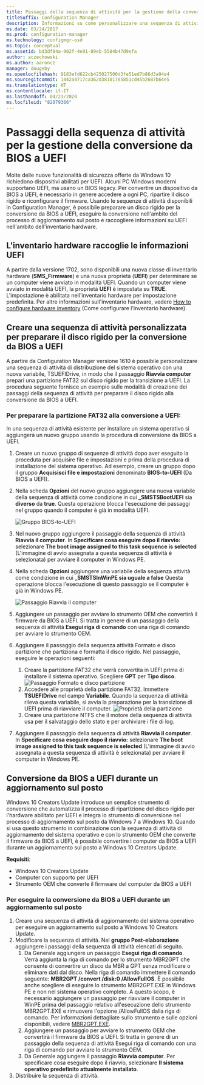 ```yaml
---
title: Passaggi della sequenza di attività per la gestione della conversione da BIOS a UEFI
titleSuffix: Configuration Manager
description: Informazioni su come personalizzare una sequenza di attività di distribuzione del sistema operativo per preparare una partizione FAT32 per la transizione a UEFI.
ms.date: 03/24/2017
ms.prod: configuration-manager
ms.technology: configmgr-osd
ms.topic: conceptual
ms.assetid: bd3df04a-902f-4e91-89eb-5584b47d9efa
author: aczechowski
ms.author: aaroncz
manager: dougeby
ms.openlocfilehash: 9183efd622cb425027500d3fe51ed7b86d3a94e4
ms.sourcegitcommit: 1442a4717ca362d38101785851cd45b2687b64e5
ms.translationtype: HT
ms.contentlocale: it-IT
ms.lasthandoff: 04/23/2020
ms.locfileid: "82079366"
---
```

# <a name="task-sequence-steps-to-manage-bios-to-uefi-conversion"></a>Passaggi della sequenza di attività per la gestione della conversione da BIOS a UEFI
Molte delle nuove funzionalità di sicurezza offerte da Windows 10 richiedono dispositivi abilitati per UEFI. Alcuni PC Windows moderni supportano UEFI, ma usano un BIOS legacy. Per convertire un dispositivo da BIOS a UEFI, è necessario in genere accedere a ogni PC, ripartire il disco rigido e riconfigurare il firmware. Usando le sequenze di attività disponibili in Configuration Manager, è possibile preparare un disco rigido per la conversione da BIOS a UEFI, eseguire la conversione nell'ambito del processo di aggiornamento sul posto e raccogliere informazioni su UEFI nell'ambito dell'inventario hardware.

## <a name="hardware-inventory-collects-uefi-information"></a>L'inventario hardware raccoglie le informazioni UEFI
A partire dalla versione 1702, sono disponibili una nuova classe di inventario hardware (**SMS_Firmware**) e una nuova proprietà (**UEFI**) per determinare se un computer viene avviato in modalità UEFI. Quando un computer viene avviato in modalità UEFI, la proprietà **UEFI** è impostata su **TRUE**. L'impostazione è abilitata nell'inventario hardware per impostazione predefinita. Per altre informazioni sull'inventario hardware, vedere [How to configure hardware inventory](../../core/clients/manage/inventory/configure-hardware-inventory.md) (Come configurare l'inventario hardware).

## <a name="create-a-custom-task-sequence-to-prepare-the-hard-drive-for-bios-to-uefi-conversion"></a>Creare una sequenza di attività personalizzata per preparare il disco rigido per la conversione da BIOS a UEFI
A partire da Configuration Manager versione 1610 è possibile personalizzare una sequenza di attività di distribuzione del sistema operativo con una nuova variabile, TSUEFIDrive, in modo che il passaggio **Riavvia computer** prepari una partizione FAT32 sul disco rigido per la transizione a UEFI. La procedura seguente fornisce un esempio sulle modalità di creazione dei passaggi della sequenza di attività per preparare il disco rigido alla conversione da BIOS a UEFI.

### <a name="to-prepare-the-fat32-partition-for-the-conversion-to-uefi"></a>Per preparare la partizione FAT32 alla conversione a UEFI:
In una sequenza di attività esistente per installare un sistema operativo si aggiungerà un nuovo gruppo usando la procedura di conversione da BIOS a UEFI.

1. Creare un nuovo gruppo di sequenze di attività dopo aver eseguito la proceduta per acquisire file e impostazioni e prima della procedura di installazione del sistema operativo. Ad esempio, creare un gruppo dopo il gruppo **Acquisisci file e impostazioni** denominato **BIOS-to-UEFI** (Da BIOS a UEFI).
2. Nella scheda **Opzioni** del nuovo gruppo aggiungere una nuova variabile della sequenza di attività come condizione in cui **_SMSTSBootUEFI** sia **diverso** da **true**. Questa operazione blocca l'esecuzione dei passaggi nel gruppo quando il computer è già in modalità UEFI.

   ![Gruppo BIOS-to-UEFI](../../core/get-started/media/BIOS-to-UEFI-group.png)
3. Nel nuovo gruppo aggiungere il passaggio della sequenza di attività **Riavvia il computer**. In **Specificare cosa eseguire dopo il riavvio:** selezionare **The boot image assigned to this task sequence is selected** (L'immagine di avvio assegnata a questa sequenza di attività è selezionata) per avviare il computer in Windows PE.  
4. Nella scheda **Opzioni** aggiungere una variabile della sequenza attività come condizione in cui **_SMSTSInWinPE sia uguale a false** Questa operazione blocca l'esecuzione di questo passaggio se il computer è già in Windows PE.

   ![Passaggio Riavvia il computer](../../core/get-started/media/restart-in-windows-pe.png)
5. Aggiungere un passaggio per avviare lo strumento OEM che convertirà il firmware da BIOS a UEFI. Si tratta in genere di un passaggio della sequenza di attività **Esegui riga di comando** con una riga di comando per avviare lo strumento OEM.
6. Aggiungere il passaggio della sequenza attività Formato e disco partizione che partiziona e formatta il disco rigido. Nel passaggio, eseguire le operazioni seguenti:
   1. Creare la partizione FAT32 che verrà convertita in UEFI prima di installare il sistema operativo. Scegliere **GPT** per **Tipo disco**.
    ![Passaggio Formato e disco partizione](../media/format-and-partition-disk.png)
   2. Accedere alle proprietà della partizione FAT32. Immettere **TSUEFIDrive** nel campo **Variabile**. Quando la sequenza di attività rileva questa variabile, si avvia la preparazione per la transizione di UEFI prima di riavviare il computer.
    ![Proprietà della partizione](../../core/get-started/media/partition-properties.png)
   3. Creare una partizione NTFS che il motore della sequenza di attività usa per il salvataggio dello stato e per archiviare i file di log.
7. Aggiungere il passaggio della sequenza di attività **Riavvia il computer**. In **Specificare cosa eseguire dopo il riavvio:** selezionare **The boot image assigned to this task sequence is selected** (L'immagine di avvio assegnata a questa sequenza di attività è selezionata) per avviare il computer in Windows PE.  

## <a name="convert-from-bios-to-uefi-during-an-in-place-upgrade"></a>Conversione da BIOS a UEFI durante un aggiornamento sul posto
Windows 10 Creators Update introduce un semplice strumento di conversione che automatizza il processo di ripartizione del disco rigido per l'hardware abilitato per UEFI e integra lo strumento di conversione nel processo di aggiornamento sul posto da Windows 7 a Windows 10. Quando si usa questo strumento in combinazione con la sequenza di attività di aggiornamento del sistema operativo e con lo strumento OEM che converte il firmware da BIOS a UEFI, è possibile convertire i computer da BIOS a UEFI durante un aggiornamento sul posto a Windows 10 Creators Update.

**Requisiti**:
- Windows 10 Creators Update
- Computer con supporto per UEFI
- Strumento OEM che converte il firmware del computer da BIOS a UEFI

### <a name="to-convert-from-bios-to-uefi-during-an-in-place-upgrade"></a>Per eseguire la conversione da BIOS a UEFI durante un aggiornamento sul posto
1. Creare una sequenza di attività di aggiornamento del sistema operativo per eseguire un aggiornamento sul posto a Windows 10 Creators Update.
2. Modificare la sequenza di attività. Nel **gruppo Post-elaborazione** aggiungere i passaggi della sequenza di attività elencati di seguito.
   1. Da Generale aggiungere un passaggio **Esegui riga di comando**. Verrà aggiunta la riga di comando per lo strumento MBR2GPT che consente di convertire un disco da MBR a GPT senza modificare o eliminare dati dal disco. Nella riga di comando immettere il comando seguente:  **MBR2GPT /convert /disk:0 /AllowFullOS**. È possibile anche scegliere di eseguire lo strumento MBR2GPT.EXE in Windows PE e non nel sistema operativo completo. A questo scopo, è necessario aggiungere un passaggio per riavviare il computer in WinPE prima del passaggio relativo all'esecuzione dello strumento MBR2GPT.EXE e rimuovere l'opzione /AllowFullOS dalla riga di comando. Per informazioni dettagliate sullo strumento e sulle opzioni disponibili, vedere [MBR2GPT.EXE](https://technet.microsoft.com/itpro/windows/deploy/mbr-to-gpt).
   2. Aggiungere un passaggio per avviare lo strumento OEM che convertirà il firmware da BIOS a UEFI. Si tratta in genere di un passaggio della sequenza di attività Esegui riga di comando con una riga di comando per avviare lo strumento OEM.
   3. Da Generale aggiungere il passaggio **Riavvia computer**. Per specificare cosa eseguire dopo il riavvio, selezionare **Il sistema operativo predefinito attualmente installato**.
3. Distribuire la sequenza di attività.
